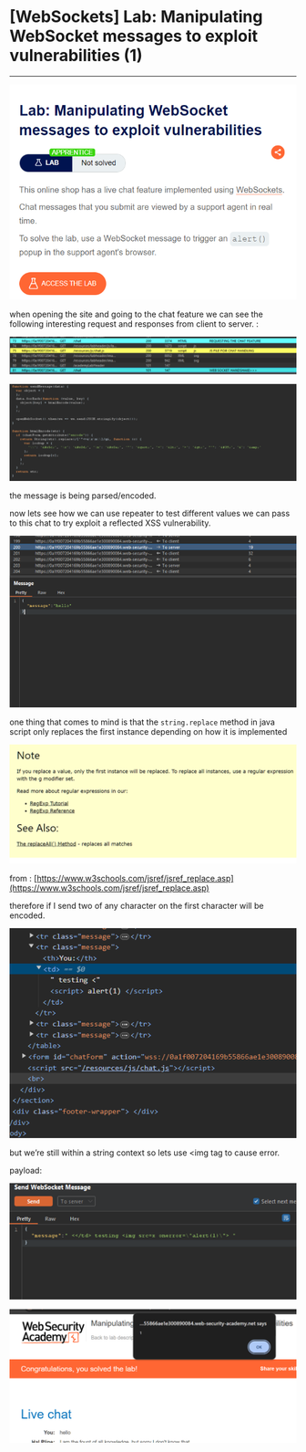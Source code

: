# [WebSockets] Lab: Manipulating WebSocket messages to exploit vulnerabilities (1)

---

![Untitled](%5BWebSockets%5D%20Lab%20Manipulating%20WebSocket%20messages%20t%200c2f6f03e7f3417a8e631655b96c66d4/Untitled.png)

when opening the site and going to the chat feature we can see the following interesting request and responses from client to server. : 

![Untitled](%5BWebSockets%5D%20Lab%20Manipulating%20WebSocket%20messages%20t%200c2f6f03e7f3417a8e631655b96c66d4/Untitled%201.png)

![Untitled](%5BWebSockets%5D%20Lab%20Manipulating%20WebSocket%20messages%20t%200c2f6f03e7f3417a8e631655b96c66d4/Untitled%202.png)

the message is being parsed/encoded. 

now lets see how we can use repeater to test different values we can pass to this chat to try exploit a reflected XSS vulnerability. 

![Untitled](%5BWebSockets%5D%20Lab%20Manipulating%20WebSocket%20messages%20t%200c2f6f03e7f3417a8e631655b96c66d4/Untitled%203.png)

one thing that comes to mind is that the `string.replace` method in java script only replaces the first instance depending on how it is implemented 

![Untitled](%5BWebSockets%5D%20Lab%20Manipulating%20WebSocket%20messages%20t%200c2f6f03e7f3417a8e631655b96c66d4/Untitled%204.png)

from : [https://www.w3schools.com/jsref/jsref_replace.asp](https://www.w3schools.com/jsref/jsref_replace.asp)

therefore if I send two of any character on the first character will be encoded. 

![Untitled](%5BWebSockets%5D%20Lab%20Manipulating%20WebSocket%20messages%20t%200c2f6f03e7f3417a8e631655b96c66d4/Untitled%205.png)

but we’re still within a string context so lets use <img tag to cause error. 

payload: 

![Untitled](%5BWebSockets%5D%20Lab%20Manipulating%20WebSocket%20messages%20t%200c2f6f03e7f3417a8e631655b96c66d4/Untitled%206.png)

![Untitled](%5BWebSockets%5D%20Lab%20Manipulating%20WebSocket%20messages%20t%200c2f6f03e7f3417a8e631655b96c66d4/Untitled%207.png)